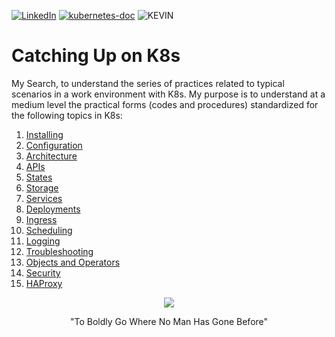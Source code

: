 [![LinkedIn][linkedin-shield]][linkedin-url] [![kubernetes-doc][kubernetes-s]][linkedin-url] ![KEVIN]


# Catching Up on K8s

My Search, to understand the series of practices related to typical scenarios in a work environment with K8s. My purpose is to understand at a medium level the practical forms (codes and procedures) standardized for the following topics in K8s:

1.  [Installing](https://github.com/kjfigueroa/Catching-UP-K8s/tree/main/Installing)
2.  [Configuration](https://github.com/kjfigueroa/Catching-UP-K8s/tree/main/Configuration)
3.  [Architecture](https://github.com/kjfigueroa/Catching-UP-K8s/tree/main/Architecture)
4.  [APIs](https://github.com/kjfigueroa/Catching-UP-K8s/tree/main/APIs)
5.  [States](https://github.com/kjfigueroa/Catching-UP-K8s/tree/main/States)
6.  [Storage](https://github.com/kjfigueroa/Catching-UP-K8s/tree/main/Storage)
7.  [Services](https://github.com/kjfigueroa/Catching-UP-K8s/tree/main/Services)
8.  [Deployments](https://github.com/kjfigueroa/Catching-UP-K8s/tree/main/Deployments)
9.  [Ingress](https://github.com/kjfigueroa/Catching-UP-K8s/tree/main/Ingress)
10. [Scheduling](https://github.com/kjfigueroa/Catching-UP-K8s/tree/main/Scheduling)
11. [Logging](https://github.com/kjfigueroa/Catching-UP-K8s/tree/main/Logging)
12. [Troubleshooting](https://github.com/kjfigueroa/Catching-UP-K8s/tree/main/Troubleshooting)
13. [Objects and Operators](https://github.com/kjfigueroa/Catching-UP-K8s/tree/main/Objects_and_Operators)
14. [Security](https://github.com/kjfigueroa/Catching-UP-K8s/tree/main/Security)
15. [HAProxy](https://github.com/kjfigueroa/Catching-UP-K8s/tree/main/HAProxy)

<div align="center">
    <img src="https://media.giphy.com/media/v1.Y2lkPTc5MGI3NjExemMwNXM1djc3anVrNHZoamJ6cGFpdHgwdWI3bnB6cXR3MXI1bGNtcSZlcD12MV9pbnRlcm5hbF9naWZfYnlfaWQmY3Q9Zw/26zyYdiV4pdZZUWEU/giphy.gif">
    <p>"To Boldly Go Where No Man Has Gone Before"</p>
</div>



[linkedin-shield]: https://img.shields.io/badge/LinkedIn-0077B5?style=for-the-badge&logo=linkedin&logoColor=white
[linkedin-url]: https://www.linkedin.com/in/kjfigueroa/
[KEVIN]: https://img.shields.io/badge/Self_Learning-000000?style=for-the-badge
[kubernetes-doc]: https://kubernetes.io/docs/home/
[kubernetes-s]: https://img.shields.io/badge/kubernetes-%23326ce5.svg?style=for-the-badge&logo=kubernetes&logoColor=white
